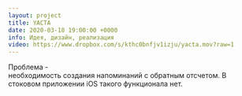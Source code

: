 ```yaml
---
layout: project
title: YACTA
date: 2020-03-18 19:00:00 +0000
info: Идея, дизайн, реализация
video: https://www.dropbox.com/s/kthc0bnfjv1izju/yacta.mov?raw=1
---
```


Проблема -  
необходимость создания напоминаний с обратным отсчетом.
В стоковом приложении iOS такого функционала нет. 
 
